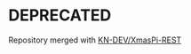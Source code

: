 DEPRECATED
==================

Repository merged with [KN-DEV/XmasPi-REST](https://github.com/KN-DEV/XmasPi-REST)
